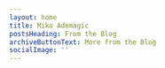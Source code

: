 ```yaml
---
layout: home
title: Miko Ademagic
postsHeading: From the Blog
archiveButtonText: More from the Blog
socialImage: ''
---
```

